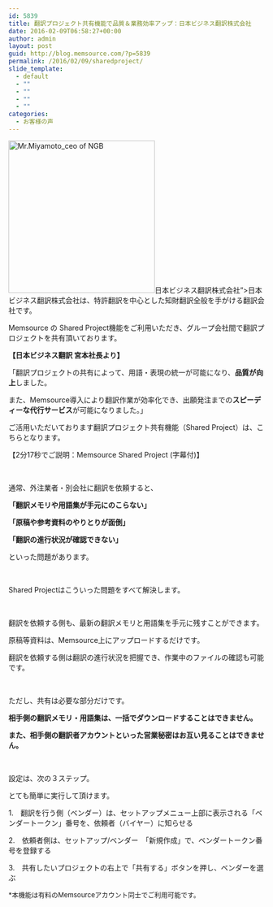 ```yaml
---
id: 5839
title: 翻訳プロジェクト共有機能で品質＆業務効率アップ：日本ビジネス翻訳株式会社
date: 2016-02-09T06:58:27+00:00
author: admin
layout: post
guid: http://blog.memsource.com/?p=5839
permalink: /2016/02/09/sharedproject/
slide_template:
  - default
  - ""
  - ""
  - ""
  - ""
categories:
  - お客様の声
---
```

[<img class="alignleft wp-image-5840 size-medium" src="/wp-content/uploads/2016/02/Mr.Miyamoto_ceo-of-NGB-288x300.jpg" alt="Mr.Miyamoto_ceo of NGB" width="288" height="300" data-id="5840" />](/wp-content/uploads/2016/02/Mr.Miyamoto_ceo-of-NGB.jpg)日本ビジネス翻訳株式会社&#8221;>日本ビジネス翻訳株式会社は、特許翻訳を中心とした知財翻訳全般を手がける翻訳会社です。
  
Memsource の Shared Project機能をご利用いただき、グループ会社間で翻訳プロジェクトを共有頂いております。

**【日本ビジネス翻訳 宮本社長より】**
  
「翻訳プロジェクトの共有によって、用語・表現の統一が可能になり、**品質が向上**しました。
  
また、Memsource導入により翻訳作業が効率化でき、出願発注までの**スピーディーな代行サービス**が可能になりました。」

<p style="text-align: left;">
  <!--more-->
</p>

ご活用いただいております翻訳プロジェクト共有機能（Shared Project）は、こちらとなります。

【2分17秒でご説明：Memsource Shared Project (字幕付)】
  


&nbsp;

通常、外注業者・別会社に翻訳を依頼すると、

**「翻訳メモリや用語集が手元にのこらない」**

**「原稿や参考資料のやりとりが面倒」**

**「翻訳の進行状況が確認できない」**

といった問題があります。

&nbsp;

Shared Projectはこういった問題をすべて解決します。

&nbsp;

翻訳を依頼する側も、最新の翻訳メモリと用語集を手元に残すことができます。

原稿等資料は、Memsource上にアップロードするだけです。

翻訳を依頼する側は翻訳の進行状況を把握でき、作業中のファイルの確認も可能です。

&nbsp;

ただし、共有は必要な部分だけです。

**相手側の翻訳メモリ・用語集は、一括でダウンロードすることはできません。**

**また、相手側の翻訳者アカウントといった営業秘密はお互い見ることはできません。**

&nbsp;

設定は、次の３ステップ。
  
とても簡単に実行して頂けます。

1.　翻訳を行う側（ベンダー）は、セットアップメニュー上部に表示される「ベンダートークン」番号を、依頼者（バイヤー）に知らせる

2.　依頼者側は、セットアップ/ベンダー　「新規作成」で、ベンダートークン番号を登録する

3.　共有したいプロジェクトの右上で「共有する」ボタンを押し、ベンダーを選ぶ

<div style="font-size: small;">
  *本機能は有料のMemsourceアカウント同士でご利用可能です。
</div>

<div>
</div>